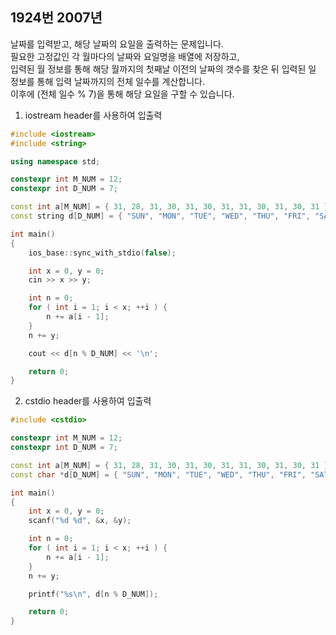 1924번 2007년
------------

날짜를 입력받고, 해당 날짜의 요일을 출력하는 문제입니다.  
필요한 고정값인 각 월마다의 날짜와 요일명을 배열에 저장하고,  
입력된 월 정보를 통해 해당 월까지의 첫째날 이전의 날짜의 갯수를 찾은 뒤 입력된 일 정보를 통해 입력 날짜까지의 전체 일수를 계산합니다.  
이후에 (전체 일수 % 7)을 통해 해당 요일을 구할 수 있습니다.

1. iostream header를 사용하여 입출력

~~~ cpp
#include <iostream>
#include <string>

using namespace std;

constexpr int M_NUM = 12;
constexpr int D_NUM = 7;

const int a[M_NUM] = { 31, 28, 31, 30, 31, 30, 31, 31, 30, 31, 30, 31 };
const string d[D_NUM] = { "SUN", "MON", "TUE", "WED", "THU", "FRI", "SAT" };

int main()
{
    ios_base::sync_with_stdio(false);

    int x = 0, y = 0;
    cin >> x >> y;

    int n = 0;
    for ( int i = 1; i < x; ++i ) {
        n += a[i - 1];
    }
    n += y;

    cout << d[n % D_NUM] << '\n';

    return 0;
}
~~~

2. cstdio header를 사용하여 입출력

~~~ cpp
#include <cstdio>

constexpr int M_NUM = 12;
constexpr int D_NUM = 7;

const int a[M_NUM] = { 31, 28, 31, 30, 31, 30, 31, 31, 30, 31, 30, 31 };
const char *d[D_NUM] = { "SUN", "MON", "TUE", "WED", "THU", "FRI", "SAT" };

int main()
{
    int x = 0, y = 0;
    scanf("%d %d", &x, &y);

    int n = 0;
    for ( int i = 1; i < x; ++i ) {
        n += a[i - 1];
    }
    n += y;

    printf("%s\n", d[n % D_NUM]);

    return 0;
}
~~~